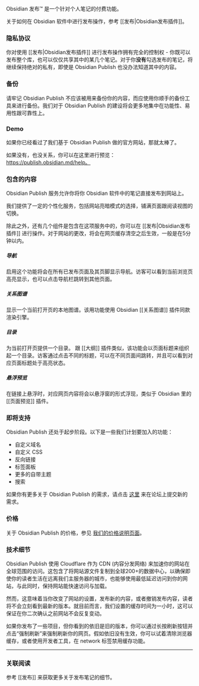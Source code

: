 Obsidian 发布™ 是一个针对个人笔记的付费功能。

关于如何在 Obsidian 软件中进行发布操作，参考 [[发布|Obsidian发布插件]]。

### 隐私协议

你对使用 [[发布|Obsidian发布插件]] 进行发布操作拥有完全的控制权 - 你既可以发布整个库，也可以仅仅共享其中的某几个笔记。对于你**没有**勾选发布的笔记，将继续保持绝对的私有，即使是 Obsidian Publish 也没办法知道其中的内容。

### 备份

请牢记 Obsidian Publish 不应该被用来备份你的内容，而应使用你顺手的备份工具来进行备份。我们对于 Obsidian Publish 的建设将会更多地集中在功能性、易用性跟可靠性上。

### Demo

如果你已经看过了我们基于 Obsidian Publish 做的官方网站，那就太棒了。

如果没有，也没关系，你可以在这里进行预览：https://publish.obsidian.md/help。

### 包含的内容

Obsidian Publish 服务允许你将你 Obsidian 软件中的笔记直接发布到网站上。

我们提供了一定的个性化服务，包括网站亮暗模式的选择，铺满页面跟阅读视图的切换。

除此之外，还有几个组件是包含在这项服务中的，你可以在 [[发布|Obsidian发布插件]] 进行操作。对于网站的更改，将会在网页缓存清空之后生效，一般是在5分钟以内。


##### 导航

启用这个功能将会在所有已发布页面及其页脚显示导航。访客可以看到当前浏览页高亮显示，也可以点击导航栏跳转到其他页面。

##### 关系图谱

显示一个当前打开页的本地图谱。该用功能使用 Obsidian [[关系图谱]] 插件同款渲染引擎。

##### 目录

为当前打开页提供一个目录。 跟 [[大纲]] 插件类似，该功能会以页面标题来组织起一个目录。访客通过点击不同的标题，可以在不同页面间跳转，并且可以看到对应页面标题处于高亮状态。

##### 悬浮预览

在链接上悬浮时，对应网页内容将会以悬浮窗的形式浮现，类似于 Obsidian 里的 [[页面预览]] 插件。


### 即将支持

Obsidian Publish 还处于起步阶段。以下是一些我们计划要加入的功能：

- 自定义域名
- 自定义 CSS
- 反向链接
- 标签面板
- 更多的自带主题
- 搜索

如果你有更多关于 Obsidian Publish 的需求，请点击 [这里](https://forum.obsidian.md/) 来在论坛上提交新的需求。

### 价格

关于 Obsidian Publish 的价格，参见 [我们的价格说明页面](https://obsidian.md/pricing)。

### 技术细节

Obsidian Publish 使用 Cloudflare 作为 CDN (内容分发网络) 来加速你的网站在全球范围的访问。这包含了将网站源文件复制到全球200+的数据中心，以确保即使你的读者生活在远离我们主服务器的城市，也能够使用最低延迟访问到你的网站，与此同时，保持网站能快速访问与加载。

然而，这意味着当你改变了网站的设置，发布新的内容，或者撤销发布内容，读者将不会立刻看到最新的版本。就目前而言，我们设置的缓存时间为一小时，这可以保证在你二次确认之前网站不会反复变动。

如果你发布了一些项目，但你看到的依旧是旧的版本，你可以通过长按刷新按钮并点击“强制刷新”来强制刷新你的网页。假如依旧没有生效，你可以试着清除浏览器缓存，或者使用开发者工具，在 network 标签禁用缓存功能。

---

### 关联阅读

参考 [[发布]] 来获取更多关于发布笔记的细节。